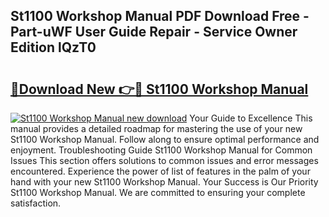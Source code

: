 ## St1100 Workshop Manual PDF Download Free - Part-uWF User Guide Repair - Service Owner Edition lQzT0

# <h2><a href="http://bc98251.oget.top/?id=St1100+Workshop+Manual">🔗Download New 👉🔴 St1100 Workshop Manual</a></h2>

[![St1100 Workshop Manual new download](https://i.imgur.com/5g1atiW.png)](http://bc98251.oget.top/?id=St1100+Workshop+Manual)
Your Guide to Excellence This manual provides a detailed roadmap for mastering the use of your new St1100 Workshop Manual. Follow along to ensure optimal performance and enjoyment. Troubleshooting Guide St1100 Workshop Manual for Common Issues This section offers solutions to common issues and error messages encountered. Experience the power of list of features in the palm of your hand with your new St1100 Workshop Manual. Your Success is Our Priority St1100 Workshop Manual. We are committed to ensuring your complete satisfaction.
